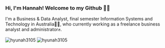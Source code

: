 ### Hi, I'm Hannah! Welcome to my Github 🙋‍♀️

I'm a Business & Data Analyst, final semester Information Systems and Technology in Australia👩‍💻, who currently working as a freelance business analyst and administrator✊.

<img align="center" src="https://github-readme-stats.vercel.app/api?username=hyunah3105&show_icons=true&locale=en" alt="hyunah3105" />
<img align="center" src="https://github-readme-streak-stats.herokuapp.com/?user=hyunah3105&" alt="hyunah3105" />
